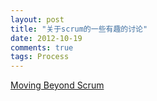 ```yaml
---
layout: post
title: "关于scrum的一些有趣的讨论"
date: 2012-10-19
comments: true
tags: Process
---
```

<a href="http://www.infoq.com/news/2012/09/moving-beyond-scrum">Moving Beyond Scrum</a><br /><blockquote></blockquote>